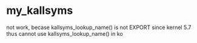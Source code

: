 # my_kallsyms

not work, becase kallsyms_lookup_name() is not EXPORT since kernel 5.7
thus cannot use kallsyms_lookup_name() in ko
